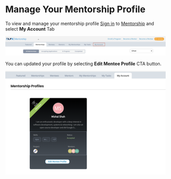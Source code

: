 # Manage Your Mentorship Profile

To view and manage your mentorship profile [Sign in](../../sso/sign-in/) to [Mentorship](https://mentorship.lfx.linuxfoundation.org/) and select **My Account** Tab

![](../../.gitbook/assets/become-a-mentee%20%282%29%20%281%29.png)

  
  You can updated your profile by selecting **Edit Mentee Profile** CTA button. 

![](../../.gitbook/assets/mentorship-profile.png)



## 

## 

